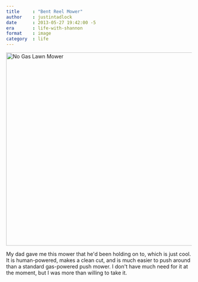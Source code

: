 ```yaml
---
title     : "Bent Reel Mower"
author    : justintadlock
date      : 2013-05-27 19:42:00 -5
era       : life-with-shannon
format    : image
category  : life
---
```


<a href="http://justintadlock.com/blog/wp-content/uploads/2013/05/No-Gas-Lawn-Mower.jpg" rel="attachment wp-att-5042"><img src="http://justintadlock.com/blog/wp-content/uploads/2013/05/No-Gas-Lawn-Mower-960x720.jpg" alt="No Gas Lawn Mower" width="700" height="525" class="aligncenter size-large wp-image-5042" /></a>

My dad gave me this mower that he'd been holding on to, which is just cool.  It is human-powered, makes a clean cut, and is much easier to push around than a standard gas-powered push mower.  I don't have much need for it at the moment, but I was more than willing to take it.
